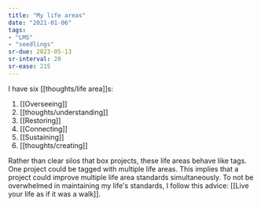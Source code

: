 ```yaml
---
title: "My life areas"
date: "2021-01-06"
tags:
- "LMS"
- "seedlings"
sr-due: 2023-05-13
sr-interval: 20
sr-ease: 215
---
```


I have six [[thoughts/life area]]s:
1. [[Overseeing]]
2. [[thoughts/understanding]]
3. [[Restoring]]
4. [[Connecting]]
5. [[Sustaining]]
6. [[thoughts/creating]]

Rather than clear silos that box projects, these life areas behave like tags. One project could be tagged with multiple life areas. This implies that a project could improve multiple life area standards simultaneously. To not be overwhelmed in maintaining my life's standards, I follow this advice: [[Live your life as if it was a walk]].